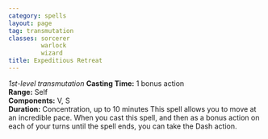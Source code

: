 ```yaml
---
category: spells
layout: page
tag: transmutation
classes: sorcerer
         warlock
         wizard
title: Expeditious Retreat 
---
```

_1st-level transmutation_ 
**Casting Time:** 1 bonus action    
**Range:** Self    
**Components:** V, S    
**Duration:** Concentration, up to 10 minutes 
This spell allows you to move at an incredible pace. When you cast this spell, and then as a bonus action on each of your turns until the spell ends, you can take the Dash action. 